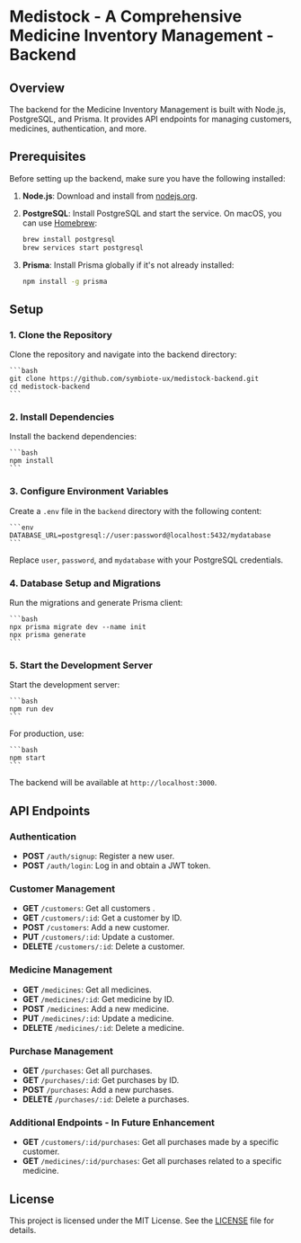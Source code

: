 # Medistock - A Comprehensive Medicine Inventory Management - Backend

## Overview

The backend for the Medicine Inventory Management is built with Node.js, PostgreSQL, and Prisma. It provides API endpoints for managing customers, medicines, authentication, and more.

## Prerequisites

Before setting up the backend, make sure you have the following installed:

1. **Node.js**: Download and install from [nodejs.org](https://nodejs.org/).
2. **PostgreSQL**: Install PostgreSQL and start the service. On macOS, you can use [Homebrew](https://brew.sh/):

   ```bash
   brew install postgresql
   brew services start postgresql
   ```

3. **Prisma**: Install Prisma globally if it's not already installed:

   ```bash
   npm install -g prisma
   ```

## Setup

### 1. Clone the Repository

Clone the repository and navigate into the backend directory:

    ```bash
    git clone https://github.com/symbiote-ux/medistock-backend.git
    cd medistock-backend
    ```

### 2. Install Dependencies

Install the backend dependencies:

    ```bash
    npm install
    ```

### 3. Configure Environment Variables

Create a `.env` file in the `backend` directory with the following content:

    ```env
    DATABASE_URL=postgresql://user:password@localhost:5432/mydatabase
    ```

Replace `user`, `password`, and `mydatabase` with your PostgreSQL credentials.

### 4. Database Setup and Migrations

Run the migrations and generate Prisma client:

    ```bash
    npx prisma migrate dev --name init
    npx prisma generate
    ```

### 5. Start the Development Server

Start the development server:

    ```bash
    npm run dev
    ```

For production, use:

    ```bash
    npm start
    ```

The backend will be available at `http://localhost:3000`.

## API Endpoints

### Authentication

- **POST** `/auth/signup`: Register a new user.
- **POST** `/auth/login`: Log in and obtain a JWT token.

### Customer Management

- **GET** `/customers`: Get all customers .
- **GET** `/customers/:id`: Get a customer by ID.
- **POST** `/customers`: Add a new customer.
- **PUT** `/customers/:id`: Update a customer.
- **DELETE** `/customers/:id`: Delete a customer.

### Medicine Management

- **GET** `/medicines`: Get all medicines.
- **GET** `/medicines/:id`: Get medicine by ID.
- **POST** `/medicines`: Add a new medicine.
- **PUT** `/medicines/:id`: Update a medicine.
- **DELETE** `/medicines/:id`: Delete a medicine.

### Purchase Management

- **GET** `/purchases`: Get all purchases.
- **GET** `/purchases/:id`: Get purchases by ID.
- **POST** `/purchases`: Add a new purchases.
- **DELETE** `/purchases/:id`: Delete a purchases.

### Additional Endpoints - In Future Enhancement

- **GET** `/customers/:id/purchases`: Get all purchases made by a specific customer.
- **GET** `/medicines/:id/purchases`: Get all purchases related to a specific medicine.

## License

This project is licensed under the MIT License. See the [LICENSE](LICENSE) file for details.
